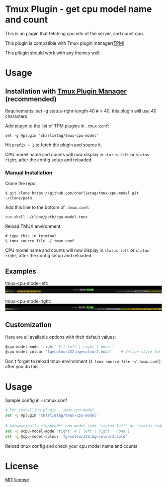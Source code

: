 # Tmux Plugin - get cpu model name and count

This is an plugin that fetching cpu info of the server, and count cpu.

This plugin is compatible with Tmux plugin manager([TPM](https://github.com/tmux-plugins/tpm))

This pllugin should work with any themes well.

# Usage
## Installation with [Tmux Plugin Manager](https://github.com/tmux-plugins/tpm) (recommended)

Requirements: set -g status-right-length 40 # > 40, this plugin will use 40 characters

Add plugin to the list of TPM plugins in `.tmux.conf`:

    set -g @plugin 'charlietag/tmux-cpu-model'

Hit `prefix + I` to fetch the plugin and source it.

CPU model name and counts will now display in `status-left` or `status-right`, after the config setup and reloaded.

### Manual Installation

Clone the repo:

    $ git clone https://github.com/charlietag/tmux-cpu-model.git ~/clone/path

Add this line to the bottom of `.tmux.conf`:

    run-shell ~/clone/path/cpu-model.tmux

Reload TMUX environment:

    # type this in terminal
    $ tmux source-file ~/.tmux.conf

CPU model name and counts will now display in `status-left` or `status-right`, after the config setup and reloaded.


## Examples

tmux-cpu-mode-left:<br/>
![tmux-cpu-mode-left](/screenshots/tmux-cpu-mode-left.png)

tmux-cpu-mode-right:<br/>
![tmux-cpu-mode-right](/screenshots/tmux-cpu-mode-right.png)


## Customization

Here are all available options with their default values:

```bash
@cpu-model-mode 'right' # [ left | right | none ]
@cpu-model-colour 'fg=colour232,bg=colour2,bold'    # define style for the displayed cpu info
```

Don't forget to reload tmux environment (`$ tmux source-file ~/.tmux.conf`)
after you do this.


# Usage

Sample config in ~/.tmux.conf

```bash
# For installing plugin - tmux-cpu-model
set -g @plugin 'charlietag/tmux-cpu-model'

# Automatically **append** cpu model into "status-left" or "status-right"
set -g @cpu-model-mode 'right' # [ left | right | none ]
set -g @cpu-model-colour 'fg=colour232,bg=colour3,bold'
```

Reload tmux config and check your cpu model name and counts

# License

[MIT license](https://opensource.org/licenses/MIT)
